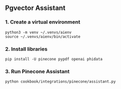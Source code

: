## Pgvector Assistant

### 1. Create a virtual environment

```shell
python3 -m venv ~/.venvs/aienv
source ~/.venvs/aienv/bin/activate
```

### 2. Install libraries

```shell
pip install -U pinecone pypdf openai phidata
```

### 3. Run Pinecone Assistant

```shell
python cookbook/integrations/pinecone/assistant.py
```
